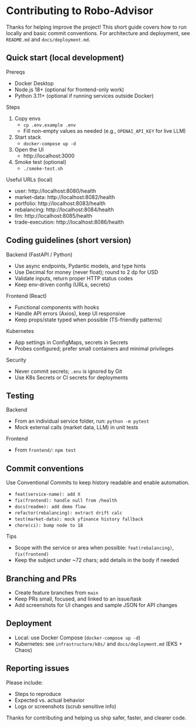 # Contributing to Robo-Advisor

Thanks for helping improve the project! This short guide covers how to run locally and basic commit conventions. For architecture and deployment, see `README.md` and `docs/deployment.md`.

## Quick start (local development)

Prereqs
- Docker Desktop
- Node.js 18+ (optional for frontend-only work)
- Python 3.11+ (optional if running services outside Docker)

Steps
1) Copy envs
   - `cp .env.example .env`
   - Fill non-empty values as needed (e.g., `OPENAI_API_KEY` for live LLM)
2) Start stack
   - `docker-compose up -d`
3) Open the UI
   - http://localhost:3000
4) Smoke test (optional)
   - `./smoke-test.sh`

Useful URLs (local)
- user: http://localhost:8080/health
- market-data: http://localhost:8082/health
- portfolio: http://localhost:8083/health
- rebalancing: http://localhost:8084/health
- llm: http://localhost:8085/health
- trade-execution: http://localhost:8086/health

## Coding guidelines (short version)

Backend (FastAPI / Python)
- Use async endpoints, Pydantic models, and type hints
- Use Decimal for money (never float); round to 2 dp for USD
- Validate inputs, return proper HTTP status codes
- Keep env-driven config (URLs, secrets)

Frontend (React)
- Functional components with hooks
- Handle API errors (Axios), keep UI responsive
- Keep props/state typed when possible (TS-friendly patterns)

Kubernetes
- App settings in ConfigMaps, secrets in Secrets
- Probes configured; prefer small containers and minimal privileges

Security
- Never commit secrets; `.env` is ignored by Git
- Use K8s Secrets or CI secrets for deployments

## Testing

Backend
- From an individual service folder, run: `python -m pytest`
- Mock external calls (market data, LLM) in unit tests

Frontend
- From `frontend/`: `npm test`

## Commit conventions

Use Conventional Commits to keep history readable and enable automation.
- `feat(service-name): add X`
- `fix(frontend): handle null from /health`
- `docs(readme): add demo flow`
- `refactor(rebalancing): extract drift calc`
- `test(market-data): mock yfinance history fallback`
- `chore(ci): bump node to 18`

Tips
- Scope with the service or area when possible: `feat(rebalancing)`, `fix(frontend)`
- Keep the subject under ~72 chars; add details in the body if needed

## Branching and PRs

- Create feature branches from `main`
- Keep PRs small, focused, and linked to an issue/task
- Add screenshots for UI changes and sample JSON for API changes

## Deployment

- Local: use Docker Compose (`docker-compose up -d`)
- Kubernetes: see `infrastructure/k8s/` and `docs/deployment.md` (EKS + Chaos)

## Reporting issues

Please include:
- Steps to reproduce
- Expected vs. actual behavior
- Logs or screenshots (scrub sensitive info)

Thanks for contributing and helping us ship safer, faster, and clearer code.
